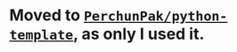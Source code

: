 # Moved to [`PerchunPak/python-template`](https://github.com/PerchunPak/python-template), as only I used it.
